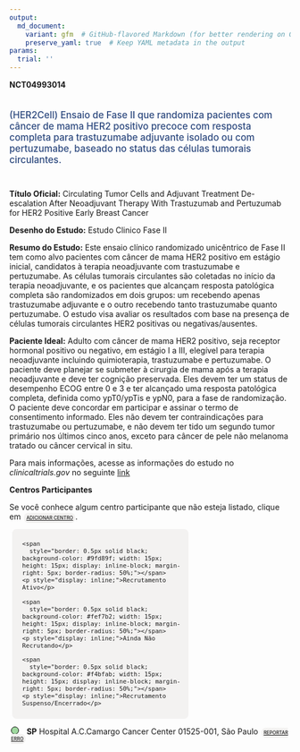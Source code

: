 ```yaml
---
output: 
  md_document:
    variant: gfm  # GitHub-flavored Markdown (for better rendering on GitHub)
    preserve_yaml: true  # Keep YAML metadata in the output
params:
  trial: ''
---
```


**NCT04993014**

<div style="padding: 5px 5px 5px 0px; font-size: 1.20em; font-weight: 500; color: #2E4A7F; text-align: left; margin-bottom: 20px">

(HER2Cell) Ensaio de Fase II que randomiza pacientes com câncer de mama
HER2 positivo precoce com resposta completa para trastuzumabe adjuvante
isolado ou com pertuzumabe, baseado no status das células tumorais
circulantes.

</div>

**Título Oficial:** Circulating Tumor Cells and Adjuvant Treatment
De-escalation After Neoadjuvant Therapy With Trastuzumab and Pertuzumab
for HER2 Positive Early Breast Cancer

**Desenho do Estudo:** Estudo Clinico Fase II

**Resumo do Estudo:** Este ensaio clínico randomizado unicêntrico de
Fase II tem como alvo pacientes com câncer de mama HER2 positivo em
estágio inicial, candidatos à terapia neoadjuvante com trastuzumabe e
pertuzumabe. As células tumorais circulantes são coletadas no início da
terapia neoadjuvante, e os pacientes que alcançam resposta patológica
completa são randomizados em dois grupos: um recebendo apenas
trastuzumabe adjuvante e o outro recebendo tanto trastuzumabe quanto
pertuzumabe. O estudo visa avaliar os resultados com base na presença de
células tumorais circulantes HER2 positivas ou negativas/ausentes.

**Paciente Ideal:** Adulto com câncer de mama HER2 positivo, seja
receptor hormonal positivo ou negativo, em estágio I a III, elegível
para terapia neoadjuvante incluindo quimioterapia, trastuzumabe e
pertuzumabe. O paciente deve planejar se submeter à cirurgia de mama
após a terapia neoadjuvante e deve ter cognição preservada. Eles devem
ter um status de desempenho ECOG entre 0 e 3 e ter alcançado uma
resposta patológica completa, definida como ypT0/ypTis e ypN0, para a
fase de randomização. O paciente deve concordar em participar e assinar
o termo de consentimento informado. Eles não devem ter contraindicações
para trastuzumabe ou pertuzumabe, e não devem ter tido um segundo tumor
primário nos últimos cinco anos, exceto para câncer de pele não melanoma
tratado ou câncer cervical in situ.

Para mais informações, acesse as informações do estudo no
*clinicaltrials.gov* no seguinte
[link](https://clinicaltrials.gov/ct2/show/NCT04993014)

**Centros Participantes**

Se você conhece algum centro participante que não esteja listado, clique
em
<span style="color: #2E4A7F; margin-left: 2px; padding: 4px; background-color: #f3f2f1; border-radius: 8px; font-weight: 500; font-size: 0.6em"><a
href="https://flazar.shinyapps.io/formsapp?study_nct_id=NCT04993014&amp;location_id=N%2FA&amp;location_full_name=N%2FA&amp;form_type=Adicionar%20Centro"
target="_blank">ADICIONAR CENTRO</a></span>.

<div style="margin-bottom: 8px; margin-left: 5px; padding: 8px; max-width: 300px; background-color: #f3f2f1; border-radius: 8px; font-size: 0.9em">

<div style="margin-left: 10px;">

    <span 
      style="border: 0.5px solid black; background-color: #9fd89f; width: 15px; height: 15px; display: inline-block; margin-right: 5px; border-radius: 50%;"></span>
    <p style="display: inline;">Recrutamento Ativo</p>

</div>

<div style="margin-left: 10px;">

    <span 
      style="border: 0.5px solid black; background-color: #fef7b2; width: 15px; height: 15px; display: inline-block; margin-right: 5px; border-radius: 50%;"></span>
    <p style="display: inline;">Ainda Não Recrutando</p>

</div>

<div style="margin-left: 10px;">

    <span 
      style="border: 0.5px solid black; background-color: #f4bfab; width: 15px; height: 15px; display: inline-block; margin-right: 5px; border-radius: 50%;"></span>
    <p style="display: inline;">Recrutamento Suspenso/Encerrado</p>

</div>

</div>

<div style="margin: 3px;">

<span style="border: 0.5px solid black; display: inline-block; width: 12px; height: 12px; border-radius: 50%; margin-right: 10px; padding-bottom: 0px; background-color: #9fd89f;"></span>
<b>SP</b> Hospital A.C.Camargo Cancer Center 01525-001, São Paulo
<span style="color: #2E4A7F; margin-left: 2px; padding: 4px; background-color: #f3f2f1; border-radius: 8px; font-weight: 500; font-size: 0.6em"><a
href="https://flazar.shinyapps.io/formsapp?study_nct_id=NCT04993014&amp;location_id=ACCAMARGOCANCERCENTERSAOPAULO01525001BRAZIL&amp;location_full_name=Hospital%20A.C.Camargo%20Cancer%20Center%2C%2001525-001%2C%20S%C3%A3o%20Paulo&amp;form_type=Reportar%20Erro"
target="_blank">REPORTAR ERRO</a></span>

</div>
